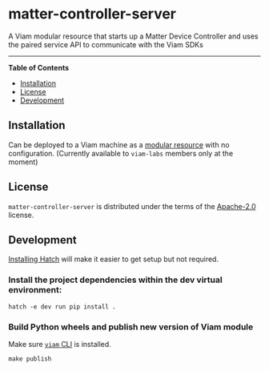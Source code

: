 # matter-controller-server

A Viam modular resource that starts up a Matter Device Controller and uses the paired service API to communicate with the Viam SDKs

-----

**Table of Contents**

- [Installation](#installation)
- [License](#license)
- [Development](#development)

## Installation

Can be deployed to a Viam machine as a [modular resource](https://docs.viam.com/registry/) with no configuration. (Currently available to `viam-labs` members only at the moment)

## License

`matter-controller-server` is distributed under the terms of the [Apache-2.0](https://spdx.org/licenses/Apache-2.0.html) license.

## Development

[Installing Hatch](https://hatch.pypa.io/latest/install/) will make it easier to get setup but not required.

### Install the project dependencies within the dev virtual environment:

```console
hatch -e dev run pip install .
```

### Build Python wheels and publish new version of Viam module

Make sure [`viam` CLI](https://docs.viam.com/manage/cli/) is installed.

```console
make publish
```
